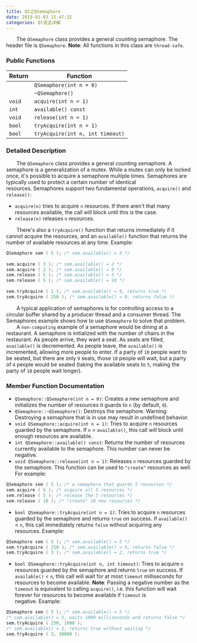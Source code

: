```yaml
---
title: Qt之QSemaphore
date: 2019-01-03 15:47:32
categories: Qt语法详解
---
```

&emsp;&emsp;The `QSemaphore` class provides a general counting semaphore. The header file is `QSemaphore`. **Note**: All functions in this class are `thread-safe`.

### Public Functions

Return | Function
-------|---------
       | `QSemaphore(int n = 0)`
       | `~QSemaphore()`
`void` | `acquire(int n = 1)`
`int`  | `available() const`
`void` | `release(int n = 1)`
`bool` | `tryAcquire(int n = 1)`
`bool` | `tryAcquire(int n, int timeout)`

### Detailed Description

&emsp;&emsp;The `QSemaphore` class provides a general counting semaphore. A semaphore is a generalization of a mutex. While a mutex can only be locked once, it's possible to acquire a semaphore multiple times. Semaphores are typically used to protect a certain number of identical resources. Semaphores support two fundamental operations, `acquire()` and `release()`:

- `acquire(n)` tries to acquire `n` resources. If there aren't that many resources available, the call will block until this is the case.
- `release(n)` releases `n` resources.

&emsp;&emsp;There's also a `tryAcquire()` function that returns immediately if it cannot acquire the resources, and an `available()` function that returns the number of available resources at any time. Example:

``` cpp
QSemaphore sem ( 5 ); /* sem.available() = 5 */
​
sem.acquire ( 3 ); /* sem.available() = 2 */
sem.acquire ( 2 ); /* sem.available() = 0 */
sem.release ( 5 ); /* sem.available() = 5 */
sem.release ( 5 ); /* sem.available() = 10 */
​
sem.tryAcquire ( 1 ); /* sem.available() = 9, returns true */
sem.tryAcquire ( 250 ); /* sem.available() = 9, returns false */
```

&emsp;&emsp;A typical application of semaphores is for controlling access to a circular buffer shared by a producer thread and a consumer thread. The Semaphores example shows how to use `QSemaphore` to solve that problem.
&emsp;&emsp;A `non-computing` example of a semaphore would be dining at a restaurant. A semaphore is initialized with the number of chairs in the restaurant. As people arrive, they want a seat. As seats are filled, `available()` is decremented. As people leave, the `available()` is incremented, allowing more people to enter. If a party of `10` people want to be seated, but there are only `9` seats, those `10` people will wait, but a party of `4` people would be seated (taking the available seats to `5`, making the party of `10` people wait longer).

### Member Function Documentation

- `QSemaphore::QSemaphore(int n = 0)`: Creates a new semaphore and initializes the number of resources it guards to `n` (by default, `0`).
- `QSemaphore::~QSemaphore()`: Destroys the semaphore. Warning: Destroying a semaphore that is in use may result in undefined behavior.
- `void QSemaphore::acquire(int n = 1)`: Tries to acquire `n` resources guarded by the semaphore. If `n` > `available()`, this call will block until enough resources are available.
- `int QSemaphore::available() const`: Returns the number of resources currently available to the semaphore. This number can never be negative.
- `void QSemaphore::release(int n = 1)`: Releases `n` resources guarded by the semaphore. This function can be used to `"create"` resources as well. For example:

``` cpp
QSemaphore sem ( 5 ); /* a semaphore that guards 5 resources */
sem.acquire ( 5 ); /* acquire all 5 resources */
sem.release ( 5 ); /* release the 5 resources */
sem.release ( 10 ); /* "create" 10 new resources */
```

- `bool QSemaphore::tryAcquire(int n = 1)`: Tries to acquire `n` resources guarded by the semaphore and returns `true` on success. If `available()` < `n`, this call immediately returns `false` without acquiring any resources. Example:

``` cpp
QSemaphore sem ( 5 ); /* sem.available() = 5 */
sem.tryAcquire ( 250 ); /* sem.available() = 5, returns false */
sem.tryAcquire ( 3 ); /* sem.available() = 2, returns true */
```

- `bool QSemaphore::tryAcquire(int n, int timeout)`: Tries to acquire `n` resources guarded by the semaphore and returns `true` on success. If `available()` < `n`, this call will wait for at most `timeout` milliseconds for resources to become available. **Note**: Passing a negative number as the `timeout` is equivalent to calling `acquire()`, i.e. this function will wait forever for resources to become available if `timeout` is negative. Example:

``` cpp
QSemaphore sem ( 5 ); /* sem.available() = 5 */
/* sem.available() = 5, waits 1000 milliseconds and returns false */
sem.tryAcquire ( 250, 1000 );
/* sem.available() = 2, returns true without waiting */
sem.tryAcquire ( 3, 30000 );
```